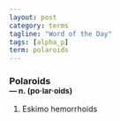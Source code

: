 ```yaml
---
layout: post
category: terms
tagline: "Word of the Day"
tags: [alpha_p]
term: polaroids
---
```


<h3>Polaroids<br/> <small>&mdash; n. (po<span>&middot;</span>lar<span>&middot;</span>oids)</small></h3>
<p><ol><li>Eskimo hemorrhoids</li>
</ol></p>
